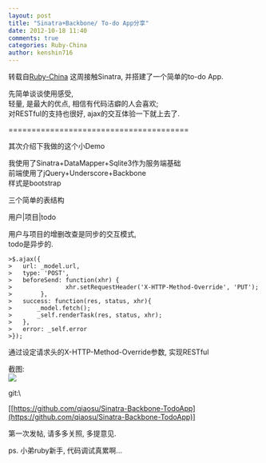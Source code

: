 ```yaml
---
layout: post
title: "Sinatra+Backbone/ To-do App分享"
date: 2012-10-18 11:40
comments: true
categories: Ruby-China
author: kenshin716
---
```

转载自[Ruby-China](http://ruby-china.org/topics/4301)
这周接触Sinatra, 并搭建了一个简单的to-do App.

先简单谈谈使用感受,\
 轻量, 是最大的优点, 相信有代码洁癖的人会喜欢;\
 对RESTful的支持也很好, ajax的交互体验一下就上去了.

=======================================

其次介绍下我做的这个小Demo

我使用了Sinatra+DataMapper+Sqlite3作为服务端基础\
 前端使用了jQuery+Underscore+Backbone\
 样式是bootstrap

三个简单的表结构

用户|项目|todo

用户与项目的增删改查是同步的交互模式,\
 todo是异步的.

    >$.ajax({
    >   url: _model.url,
    >   type: 'POST',
    >   beforeSend: function(xhr) {
    >               xhr.setRequestHeader('X-HTTP-Method-Override', 'PUT');
    >        },
    >   success: function(res, status, xhr){
    >       _model.fetch();
    >       _self.renderTask(res, status, xhr);
    >   },
    >   error: _self.error
    >});

通过设定请求头的X-HTTP-Method-Override参数, 实现RESTful

截图:\
![](http://l.ruby-china.org/photo/c643ceaa1c31472416adf6a6ab134816.png)

git:\

[[https://github.com/qiaosu/Sinatra-Backbone-TodoApp](https://github.com/qiaosu/Sinatra-Backbone-TodoApp)]

第一次发帖, 请多多关照, 多提意见.

ps. 小弟ruby新手, 代码调试真累啊...
